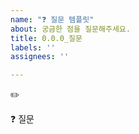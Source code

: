 ```yaml
---
name: "❓ 질문 템플릿"
about: 궁금한 점을 질문해주세요.
title: 0.0.0_질문
labels: ''
assignees: ''

---
```


<!--
제목 예시 : 3.3.2_타입을 확장했을 때의 장점은 무엇인가요?
label : 타입 확장 (해당 챕터에 맞는 라벨 추가)
assignees : 본인으로
내용 예시 :
✏️ 3.3.2
❓ 타입을 확장했을 때의 장점은 무엇인가요?
책을 보면 "타입 확장의 가장 큰 장점은 코드 중복을 줄일 수 있다는 것이다"라고 나와있는데 이 외의 장점은 더 없을까요? 
-->

 ✏️

❓ 질문